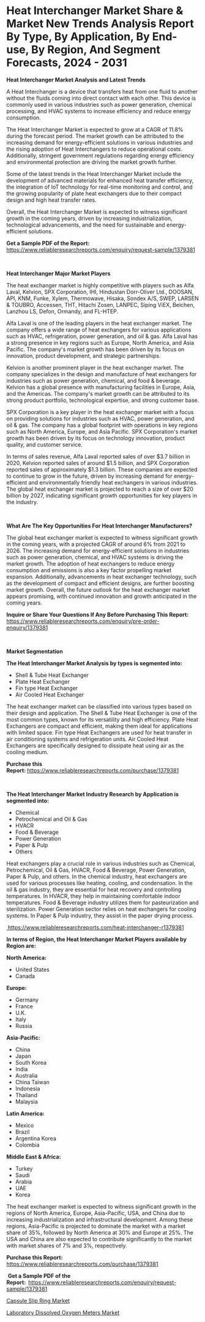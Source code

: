 <p><h1>Heat Interchanger Market Share & Market New Trends Analysis Report By Type, By Application, By End-use, By Region, And Segment Forecasts, 2024 - 2031</h1></p><p><strong>Heat Interchanger Market Analysis and Latest Trends</strong></p>
<p><p>A Heat Interchanger is a device that transfers heat from one fluid to another without the fluids coming into direct contact with each other. This device is commonly used in various industries such as power generation, chemical processing, and HVAC systems to increase efficiency and reduce energy consumption.</p><p>The Heat Interchanger Market is expected to grow at a CAGR of 11.8% during the forecast period. The market growth can be attributed to the increasing demand for energy-efficient solutions in various industries and the rising adoption of Heat Interchangers to reduce operational costs. Additionally, stringent government regulations regarding energy efficiency and environmental protection are driving the market growth further.</p><p>Some of the latest trends in the Heat Interchanger Market include the development of advanced materials for enhanced heat transfer efficiency, the integration of IoT technology for real-time monitoring and control, and the growing popularity of plate heat exchangers due to their compact design and high heat transfer rates.</p><p>Overall, the Heat Interchanger Market is expected to witness significant growth in the coming years, driven by increasing industrialization, technological advancements, and the need for sustainable and energy-efficient solutions.</p></p>
<p><strong>Get a Sample PDF of the Report:&nbsp;</strong> <a href="https://www.reliableresearchreports.com/enquiry/request-sample/1379381">https://www.reliableresearchreports.com/enquiry/request-sample/1379381</a></p>
<p>&nbsp;</p>
<p><strong>Heat Interchanger Major Market Players</strong></p>
<p><p>The heat exchanger market is highly competitive with players such as Alfa Laval, Kelvion, SPX Corporation, IHI, Hindustan Dorr-Oliver Ltd., DOOSAN, API, KNM, Funke, Xylem, Thermowave, Hisaka, Sondex A/S, SWEP, LARSEN & TOUBRO, Accessen, THT, Hitachi Zosen, LANPEC, Siping ViEX, Beichen, Lanzhou LS, Defon, Ormandy, and FL-HTEP. </p><p>Alfa Laval is one of the leading players in the heat exchanger market. The company offers a wide range of heat exchangers for various applications such as HVAC, refrigeration, power generation, and oil & gas. Alfa Laval has a strong presence in key regions such as Europe, North America, and Asia Pacific. The company's market growth has been driven by its focus on innovation, product development, and strategic partnerships.</p><p>Kelvion is another prominent player in the heat exchanger market. The company specializes in the design and manufacture of heat exchangers for industries such as power generation, chemical, and food & beverage. Kelvion has a global presence with manufacturing facilities in Europe, Asia, and the Americas. The company's market growth can be attributed to its strong product portfolio, technological expertise, and strong customer base.</p><p>SPX Corporation is a key player in the heat exchanger market with a focus on providing solutions for industries such as HVAC, power generation, and oil & gas. The company has a global footprint with operations in key regions such as North America, Europe, and Asia Pacific. SPX Corporation's market growth has been driven by its focus on technology innovation, product quality, and customer service.</p><p>In terms of sales revenue, Alfa Laval reported sales of over $3.7 billion in 2020, Kelvion reported sales of around $1.5 billion, and SPX Corporation reported sales of approximately $1.3 billion. These companies are expected to continue to grow in the future, driven by increasing demand for energy-efficient and environmentally friendly heat exchangers in various industries. The global heat exchanger market is projected to reach a size of over $20 billion by 2027, indicating significant growth opportunities for key players in the industry.</p></p>
<p>&nbsp;</p>
<p><strong>What Are The Key Opportunities For Heat Interchanger Manufacturers?</strong></p>
<p><p>The global heat exchanger market is expected to witness significant growth in the coming years, with a projected CAGR of around 6% from 2021 to 2026. The increasing demand for energy-efficient solutions in industries such as power generation, chemical, and HVAC systems is driving the market growth. The adoption of heat exchangers to reduce energy consumption and emissions is also a key factor propelling market expansion. Additionally, advancements in heat exchanger technology, such as the development of compact and efficient designs, are further boosting market growth. Overall, the future outlook for the heat exchanger market appears promising, with continued innovation and growth anticipated in the coming years.</p></p>
<p><strong>Inquire or Share Your Questions If Any Before Purchasing This Report:</strong> <a href="https://www.reliableresearchreports.com/enquiry/pre-order-enquiry/1379381">https://www.reliableresearchreports.com/enquiry/pre-order-enquiry/1379381</a></p>
<p>&nbsp;</p>
<p><strong>Market Segmentation</strong></p>
<p><strong>The Heat Interchanger Market Analysis by types is segmented into:</strong></p>
<p><ul><li>Shell & Tube Heat Exchanger</li><li>Plate Heat Exchanger</li><li>Fin type Heat Exchanger</li><li>Air Cooled Heat Exchanger</li></ul></p>
<p><p>The heat exchanger market can be classified into various types based on their design and application. The Shell & Tube Heat Exchanger is one of the most common types, known for its versatility and high efficiency. Plate Heat Exchangers are compact and efficient, making them ideal for applications with limited space. Fin type Heat Exchangers are used for heat transfer in air conditioning systems and refrigeration units. Air Cooled Heat Exchangers are specifically designed to dissipate heat using air as the cooling medium.</p></p>
<p><strong>Purchase this Report:&nbsp;</strong><a href="https://www.reliableresearchreports.com/purchase/1379381">https://www.reliableresearchreports.com/purchase/1379381</a></p>
<p>&nbsp;</p>
<p><strong>The Heat Interchanger Market Industry Research by Application is segmented into:</strong></p>
<p><ul><li>Chemical</li><li>Petrochemical and Oil & Gas</li><li>HVACR</li><li>Food & Beverage</li><li>Power Generation</li><li>Paper & Pulp</li><li>Others</li></ul></p>
<p><p>Heat exchangers play a crucial role in various industries such as Chemical, Petrochemical, Oil & Gas, HVACR, Food & Beverage, Power Generation, Paper & Pulp, and others. In the chemical industry, heat exchangers are used for various processes like heating, cooling, and condensation. In the oil & gas industry, they are essential for heat recovery and controlling temperatures. In HVACR, they help in maintaining comfortable indoor temperatures. Food & Beverage industry utilizes them for pasteurization and sterilization. Power Generation sector relies on heat exchangers for cooling systems. In Paper & Pulp industry, they assist in the paper drying process.</p></p>
<p><a href="https://www.reliableresearchreports.com/heat-interchanger-r1379381">&nbsp;https://www.reliableresearchreports.com/heat-interchanger-r1379381</a></p>
<p><strong>In terms of Region, the Heat Interchanger Market Players available by Region are:</strong></p>
<p>
    <p> <strong> North America: </strong>
        <ul>
            <li>United States</li>
            <li>Canada</li>
        </ul>
        </p> 
    <p> <strong> Europe: </strong>
        <ul>
            <li>Germany</li>
            <li>France</li>
            <li>U.K.</li>
            <li>Italy</li>
            <li>Russia</li>
        </ul>
        </p> 
    <p> <strong> Asia-Pacific: </strong>
        <ul>
            <li>China</li>
            <li>Japan</li>
            <li>South Korea</li>
            <li>India</li>
            <li>Australia</li>
            <li>China Taiwan</li>
            <li>Indonesia</li>
            <li>Thailand</li>
            <li>Malaysia</li>
        </ul>
        </p> 
    <p> <strong> Latin America: </strong>
        <ul>
            <li>Mexico</li>
            <li>Brazil</li>
            <li>Argentina Korea</li>
            <li>Colombia</li>
        </ul>
        </p> 
    <p> <strong> Middle East & Africa: </strong>
        <ul>
            <li>Turkey</li>
            <li>Saudi</li>
            <li>Arabia</li>
            <li>UAE</li>
            <li>Korea</li>
        </ul>
    </p>
    </p>
<p><p>The heat exchanger market is expected to witness significant growth in the regions of North America, Europe, Asia-Pacific, USA, and China due to increasing industrialization and infrastructural development. Among these regions, Asia-Pacific is projected to dominate the market with a market share of 35%, followed by North America at 30% and Europe at 25%. The USA and China are also expected to contribute significantly to the market with market shares of 7% and 3%, respectively.</p></p>
<p><strong>Purchase this Report: </strong><a href="https://www.reliableresearchreports.com/purchase/1379381">https://www.reliableresearchreports.com/purchase/1379381</a></p>
<p>&nbsp;<strong>Get a Sample PDF of the Report:&nbsp;&nbsp;</strong><a href="https://www.reliableresearchreports.com/enquiry/request-sample/1379381">https://www.reliableresearchreports.com/enquiry/request-sample/1379381</a></p>
<p><strong></strong></p>
<p><p><a href="https://github.com/ajohirul8010/Market-Research-Report-List-1/blob/main/capsule-slip-ring-market.md">Capsule Slip Ring Market</a></p><p><a href="https://view.publitas.com/reportprime-1/global-laboratory-dissolved-oxygen-meters-market-analysis-trends-forecasts-and-growth-opportunities-2024-2031-in-181-pages-report/">Laboratory Dissolved Oxygen Meters Market</a></p></p>